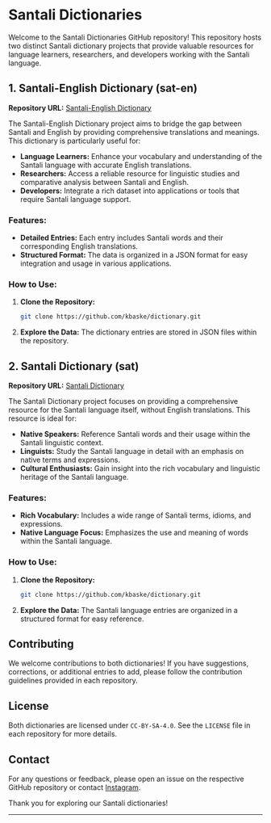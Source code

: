 # Santali Dictionaries

Welcome to the Santali Dictionaries GitHub repository! This repository hosts two distinct Santali dictionary projects that provide valuable resources for language learners, researchers, and developers working with the Santali language. 

## 1. Santali-English Dictionary (sat-en)

**Repository URL:** [Santali-English Dictionary](https://github.com/kbaske/dictionary)

The Santali-English Dictionary project aims to bridge the gap between Santali and English by providing comprehensive translations and meanings. This dictionary is particularly useful for:

- **Language Learners:** Enhance your vocabulary and understanding of the Santali language with accurate English translations.
- **Researchers:** Access a reliable resource for linguistic studies and comparative analysis between Santali and English.
- **Developers:** Integrate a rich dataset into applications or tools that require Santali language support.

### Features:
- **Detailed Entries:** Each entry includes Santali words and their corresponding English translations.
- **Structured Format:** The data is organized in a JSON format for easy integration and usage in various applications.

### How to Use:
1. **Clone the Repository:**
   ```bash
   git clone https://github.com/kbaske/dictionary.git
   ```
2. **Explore the Data:** The dictionary entries are stored in JSON files within the repository.

## 2. Santali Dictionary (sat)

**Repository URL:** [Santali Dictionary](https://github.com/kbaske/dictionary/sat)

The Santali Dictionary project focuses on providing a comprehensive resource for the Santali language itself, without English translations. This resource is ideal for:

- **Native Speakers:** Reference Santali words and their usage within the Santali linguistic context.
- **Linguists:** Study the Santali language in detail with an emphasis on native terms and expressions.
- **Cultural Enthusiasts:** Gain insight into the rich vocabulary and linguistic heritage of the Santali language.

### Features:
- **Rich Vocabulary:** Includes a wide range of Santali terms, idioms, and expressions.
- **Native Language Focus:** Emphasizes the use and meaning of words within the Santali language.

### How to Use:
1. **Clone the Repository:**
   ```bash
   git clone https://github.com/kbaske/dictionary.git
   ```
2. **Explore the Data:** The Santali language entries are organized in a structured format for easy reference.

## Contributing

We welcome contributions to both dictionaries! If you have suggestions, corrections, or additional entries to add, please follow the contribution guidelines provided in each repository.

## License

Both dictionaries are licensed under `CC-BY-SA-4.0`. See the `LICENSE` file in each repository for more details.

## Contact

For any questions or feedback, please open an issue on the respective GitHub repository or contact [Instagram](https://instagram.com/karyabaske/).

Thank you for exploring our Santali dictionaries!

---
